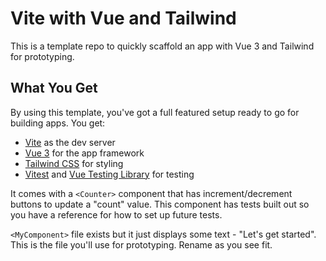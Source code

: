 # Vite with Vue and Tailwind

This is a template repo to quickly scaffold an app with Vue 3 and Tailwind for prototyping.

## What You Get

By using this template, you've got a full featured setup ready to go for building apps. You get:

- [Vite](https://vitejs.dev) as the dev server
- [Vue 3](https://vuejs.org) for the app framework
- [Tailwind CSS](https://tailwindcss.com) for styling
- [Vitest](https://vitest.dev) and [Vue Testing Library](https://testing-library.com/docs/vue-testing-library/intro) for testing

It comes with a `<Counter>` component that has increment/decrement buttons to update a "count" value. This component has tests built out so you have a reference for how to set up future tests.

`<MyComponent>` file exists but it just displays some text - "Let's get started". This is the file you'll use for prototyping. Rename as you see fit.
